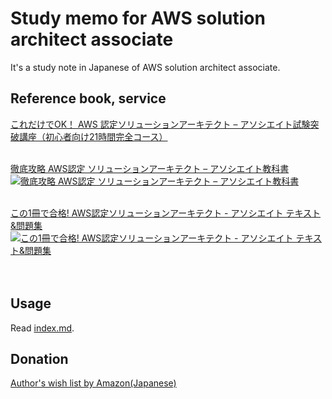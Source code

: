# Study memo for AWS solution architect associate

It's a study note in Japanese of AWS solution architect associate.

## Reference book, service

[これだけでOK！ AWS 認定ソリューションアーキテクト – アソシエイト試験突破講座（初心者向け21時間完全コース）](https://www.udemy.com/aws-associate/)  
<br>

[徹底攻略 AWS認定 ソリューションアーキテクト – アソシエイト教科書](https://amzn.to/2WOqtXC)  
<a href="http://www.amazon.co.jp/exec/obidos/ASIN/4295005495/kujekousakusy-22/ref=nosim/" name="amazletlink" target="_blank"><img src="https://images-fe.ssl-images-amazon.com/images/I/51ODtT%2BwepL._SL160_.jpg" alt="徹底攻略 AWS認定 ソリューションアーキテクト – アソシエイト教科書" style="border: none;" /></a><br>
<br>

[この1冊で合格! AWS認定ソリューションアーキテクト - アソシエイト テキスト&問題集](https://amzn.to/2KgA548)  
<a href="http://www.amazon.co.jp/exec/obidos/ASIN/4046042036/kujekousakusy-22/ref=nosim/" name="amazletlink" target="_blank"><img src="https://images-fe.ssl-images-amazon.com/images/I/51Xn-pPCdiL._SL160_.jpg" alt="この1冊で合格! AWS認定ソリューションアーキテクト - アソシエイト テキスト&問題集" style="border: none;" /></a><br>  
<br>

## Usage

Read [index.md](index.md).

## Donation

[Author's wish list by Amazon(Japanese)](https://www.amazon.jp/hz/wishlist/ls/5BAWD0LZ89V9?ref_=wl_share)

